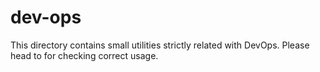 # dev-ops

This directory contains small utilities strictly related with DevOps. Please head to <!-- TODO: README SECTION --> for checking correct usage.
